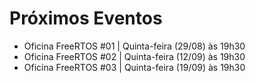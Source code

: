 # Próximos Eventos
 - Oficina FreeRTOS #01 | Quinta-feira (29/08) às 19h30
 - Oficina FreeRTOS #02 | Quinta-feira (12/09) às 19h30
 - Oficina FreeRTOS #03 | Quinta-feira (19/09) às 19h30

